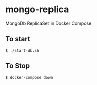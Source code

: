# mongo-replica

MongoDb ReplicaSet in Docker Compose

## To start

```shell
$ ./start-db.sh
```

## To Stop

```shell
$ docker-compose down
```
